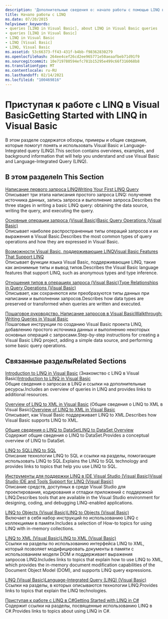 ```yaml
---
description: 'Дополнительные сведения о: начало работы с помощью LINQ в Visual Basic'
title: Начало работы с LINQ
ms.date: 07/20/2015
helpviewer_keywords:
- queries [LINQ in Visual Basic], about LINQ in Visual Basic queries
- queries [LINQ in Visual Basic]
- LINQ in Visual Basic
- LINQ [Visual Basic]
- LINQ, Visual Basic
ms.assetid: 53c66373-ff43-431f-b4bb-f98362830279
ms.openlocfilehash: 264ee4cef26cd2ee965771e50aeaafbeb71d91f9
ms.sourcegitcommit: 10e719780594efc781b15295e499c66f316068b8
ms.translationtype: MT
ms.contentlocale: ru-RU
ms.lasthandoff: 02/14/2021
ms.locfileid: "100469816"
---
```

# <a name="getting-started-with-linq-in-visual-basic"></a><span data-ttu-id="07983-103">Приступая к работе с LINQ в Visual Basic</span><span class="sxs-lookup"><span data-stu-id="07983-103">Getting Started with LINQ in Visual Basic</span></span>

<span data-ttu-id="07983-104">В этом разделе содержатся обзоры, примеры и общие сведения, которые помогут понять и использовать Visual Basic и Language-Integrated query (LINQ).</span><span class="sxs-lookup"><span data-stu-id="07983-104">This section contains overviews, examples, and background information that will help you understand and use Visual Basic and Language-Integrated Query (LINQ).</span></span>  
  
## <a name="in-this-section"></a><span data-ttu-id="07983-105">В этом разделе</span><span class="sxs-lookup"><span data-stu-id="07983-105">In This Section</span></span>  

 [<span data-ttu-id="07983-106">Написание первого запроса LINQ</span><span class="sxs-lookup"><span data-stu-id="07983-106">Writing Your First LINQ Query</span></span>](writing-your-first-linq-query.md)  
 <span data-ttu-id="07983-107">Описывает три этапа написания простого запроса LINQ: получение источника данных, запись запроса и выполнение запроса.</span><span class="sxs-lookup"><span data-stu-id="07983-107">Describes the three stages in writing a basic LINQ query: obtaining the data source, writing the query, and executing the query.</span></span>  
  
 [<span data-ttu-id="07983-108">Основные операции запроса (Visual Basic)</span><span class="sxs-lookup"><span data-stu-id="07983-108">Basic Query Operations (Visual Basic)</span></span>](basic-query-operations.md)  
 <span data-ttu-id="07983-109">Описывает наиболее распространенные типы операций запросов и их выражения в Visual Basic.</span><span class="sxs-lookup"><span data-stu-id="07983-109">Describes the most common types of query operations and how they are expressed in Visual Basic.</span></span>  
  
 [<span data-ttu-id="07983-110">Возможности Visual Basic, поддерживающие LINQ</span><span class="sxs-lookup"><span data-stu-id="07983-110">Visual Basic Features That Support LINQ</span></span>](features-that-support-linq.md)  
 <span data-ttu-id="07983-111">Описывает функции языка Visual Basic, поддерживающие LINQ, такие как анонимные типы и вывод типов.</span><span class="sxs-lookup"><span data-stu-id="07983-111">Describes the Visual Basic language features that support LINQ, such as anonymous types and type inference.</span></span>  
  
 [<span data-ttu-id="07983-112">Отношения типов в операциях запроса (Visual Basic)</span><span class="sxs-lookup"><span data-stu-id="07983-112">Type Relationships in Query Operations (Visual Basic)</span></span>](type-relationships-in-query-operations.md)  
 <span data-ttu-id="07983-113">Описывает, как сохраняются или преобразуются типы данных при написании и выполнении запросов.</span><span class="sxs-lookup"><span data-stu-id="07983-113">Describes how data types are preserved or transformed when queries are written and executed.</span></span>  
  
 [<span data-ttu-id="07983-114">Пошаговое руководство. Написание запросов в Visual Basic</span><span class="sxs-lookup"><span data-stu-id="07983-114">Walkthrough: Writing Queries in Visual Basic</span></span>](walkthrough-writing-queries.md)  
 <span data-ttu-id="07983-115">Пошаговые инструкции по созданию Visual Basic проекта LINQ, добавлению простого источника данных и выполнению некоторых основных операций с запросами.</span><span class="sxs-lookup"><span data-stu-id="07983-115">Step-by-step instructions for creating a Visual Basic LINQ project, adding a simple data source, and performing some basic query operations.</span></span>  
  
## <a name="related-sections"></a><span data-ttu-id="07983-116">Связанные разделы</span><span class="sxs-lookup"><span data-stu-id="07983-116">Related Sections</span></span>  

 <span data-ttu-id="07983-117">[Introduction to LINQ in Visual Basic](../../language-features/linq/introduction-to-linq.md) (Знакомство с LINQ в Visual Basic)</span><span class="sxs-lookup"><span data-stu-id="07983-117">[Introduction to LINQ in Visual Basic](../../language-features/linq/introduction-to-linq.md)</span></span>  
 <span data-ttu-id="07983-118">Общие сведения о запросах в LINQ и ссылки на дополнительные ресурсы.</span><span class="sxs-lookup"><span data-stu-id="07983-118">Includes an overview of queries in LINQ and provides links to additional resources.</span></span>  
  
 <span data-ttu-id="07983-119">[Overview of LINQ to XML in Visual Basic](../../language-features/xml/overview-of-linq-to-xml.md) (Общие сведения о LINQ to XML в Visual Basic)</span><span class="sxs-lookup"><span data-stu-id="07983-119">[Overview of LINQ to XML in Visual Basic](../../language-features/xml/overview-of-linq-to-xml.md)</span></span>  
 <span data-ttu-id="07983-120">Описывает, как Visual Basic поддерживает LINQ to XML.</span><span class="sxs-lookup"><span data-stu-id="07983-120">Describes how Visual Basic supports LINQ to XML.</span></span>  
  
 [<span data-ttu-id="07983-121">Общие сведения о LINQ to DataSet</span><span class="sxs-lookup"><span data-stu-id="07983-121">LINQ to DataSet Overview</span></span>](../../../../framework/data/adonet/linq-to-dataset-overview.md)  
 <span data-ttu-id="07983-122">Содержит общие сведения о LINQ to DataSet.</span><span class="sxs-lookup"><span data-stu-id="07983-122">Provides a conceptual overview of LINQ to DataSet.</span></span>  
  
 [<span data-ttu-id="07983-123">LINQ to SQL</span><span class="sxs-lookup"><span data-stu-id="07983-123">LINQ to SQL</span></span>](../../../../framework/data/adonet/sql/linq/index.md)  
 <span data-ttu-id="07983-124">Описание технологии LINQ to SQL и ссылки на разделы, помогающие использовать LINQ to SQL.</span><span class="sxs-lookup"><span data-stu-id="07983-124">Explains the LINQ to SQL technology and provides links to topics that help you use LINQ to SQL.</span></span>  
  
 [<span data-ttu-id="07983-125">Инструменты для поддержки LINQ в IDE Visual Studio (Visual Basic)</span><span class="sxs-lookup"><span data-stu-id="07983-125">Visual Studio IDE and Tools Support for LINQ (Visual Basic)</span></span>](visual-studio-ide-and-tools-support-for-linq.md)  
 <span data-ttu-id="07983-126">Описание средств, доступных в среде Visual Studio для проектирования, кодирования и отладки приложений с поддержкой LINQ.</span><span class="sxs-lookup"><span data-stu-id="07983-126">Describes tools that are available in the Visual Studio environment for designing, coding, and debugging LINQ-enabled applications.</span></span>  
  
 [<span data-ttu-id="07983-127">LINQ to Objects (Visual Basic)</span><span class="sxs-lookup"><span data-stu-id="07983-127">LINQ to Objects (Visual Basic)</span></span>](linq-to-objects.md)  
 <span data-ttu-id="07983-128">Включает в себя набор инструкций по использованию LINQ с коллекциями в памяти.</span><span class="sxs-lookup"><span data-stu-id="07983-128">Includes a selection of How-to topics for using LINQ with in-memory collections.</span></span>  
  
 [<span data-ttu-id="07983-129">LINQ to XML (Visual Basic)</span><span class="sxs-lookup"><span data-stu-id="07983-129">LINQ to XML (Visual Basic)</span></span>](../../../../standard/linq/linq-xml-overview.md)  
 <span data-ttu-id="07983-130">Ссылки на разделы по использованию интерфейса LINQ to XML, который позволяет модифицировать документы в памяти с использованием модели DOM и поддерживает выражения запросов LINQ.</span><span class="sxs-lookup"><span data-stu-id="07983-130">Includes links to topics that explain how to use LINQ to XML, which provides the in-memory document modification capabilities of the Document Object Model (DOM), and supports LINQ query expressions.</span></span>  
  
 [<span data-ttu-id="07983-131">LINQ (Visual Basic)</span><span class="sxs-lookup"><span data-stu-id="07983-131">Language-Integrated Query (LINQ) (Visual Basic)</span></span>](index.md)  
 <span data-ttu-id="07983-132">Ссылки на разделы, в которых описываются технологии LINQ.</span><span class="sxs-lookup"><span data-stu-id="07983-132">Provides links to topics that explain the LINQ technologies.</span></span>  
  
 [<span data-ttu-id="07983-133">Приступая к работе с LINQ в C#</span><span class="sxs-lookup"><span data-stu-id="07983-133">Getting Started with LINQ in C#</span></span>](../../../../csharp/programming-guide/concepts/linq/index.md)  
 <span data-ttu-id="07983-134">Содержит ссылки на разделы, посвященные использованию LINQ в C#.</span><span class="sxs-lookup"><span data-stu-id="07983-134">Provides links to topics about using LINQ in C#.</span></span>
